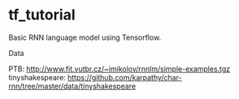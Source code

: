 # tf_tutorial
Basic RNN language model using Tensorflow.

Data

PTB: http://www.fit.vutbr.cz/~imikolov/rnnlm/simple-examples.tgz
tinyshakespeare: https://github.com/karpathy/char-rnn/tree/master/data/tinyshakespeare
